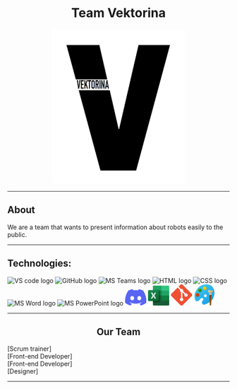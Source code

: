 <h1 align = "center">Team Vektorina</h1>
<p align="center">
<img src="images/logo.jpg" alt = "logo" width = 300px height = 350px>
</p>
<hr>
<h2> About</h2>
<p>We are a team that wants to present information about robots easily to the public.</b></p>
<hr>
<h2> Technologies: </h2>
<p>
    <img src="https://upload.wikimedia.org/wikipedia/commons/thumb/9/9a/Visual_Studio_Code_1.35_icon.svg/2048px-Visual_Studio_Code_1.35_icon.svg.png" alt="VS code logo" width=48px/>
   <img src="https://cdn-icons-png.flaticon.com/512/2111/2111612.png" alt="GitHub logo" width = "50px"/>
   <img src="https://img.icons8.com/color/344/microsoft-teams.png" alt = "MS Teams logo" width="50px" />

<img src="https://upload.wikimedia.org/wikipedia/commons/thumb/6/61/HTML5_logo_and_wordmark.svg/640px-HTML5_logo_and_wordmark.svg.png" alt="HTML logo" width="50px" height = "50px"/>
<img src="https://upload.wikimedia.org/wikipedia/commons/thumb/d/d5/CSS3_logo_and_wordmark.svg/120px-CSS3_logo_and_wordmark.svg.png" alt="CSS logo" width="38px" height = "50px"/>

  <img src="https://img.icons8.com/color/344/ms-word.png" alt="MS Word logo" width=48px />
 <img src="https://img.icons8.com/color/344/ms-powerpoint.png" alt="MS PowerPoint logo" width=48px />
<img src="images/Discord.png" alt="Discord logo" width=48px />
    <img src="images/excel.png" alt="Excel logo" width=48px />
    <img src="images/Git.png" alt="Git logo" width=48px />
    <img src="images/Microsoft_Paint.png" alt="Paint logo" width=48px />
</p>
<hr>
<h2 align = "center"> Our Team</h2>
 <a href = >  </a> [Scrum trainer]<br>
 <a href = >  </a> [Front-end Developer]<br>
 <a href = >  </a> [Front-end Developer]<br>
 <a href = > </a> [Designer]<br>

<hr>
